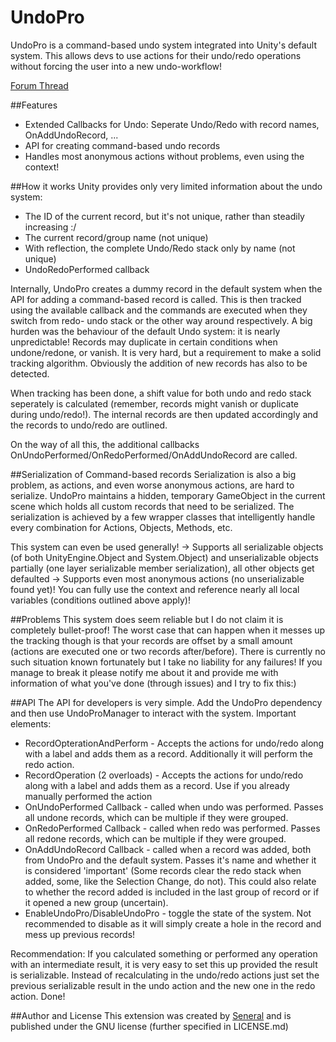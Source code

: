 # UndoPro
UndoPro is a command-based undo system integrated into Unity's default system. This allows devs to use actions for their undo/redo operations without forcing the user into a new undo-workflow!

[Forum Thread](https://community.unity.com/t5/Extensions-OnGUI/WIP-Open-Source-UndoPro-Command-pattern-Undo-integration/m-p/2640947)

##Features
- Extended Callbacks for Undo: Seperate Undo/Redo with record names, OnAddUndoRecord, ...
- API for creating command-based undo records
- Handles most anonymous actions without problems, even using the context!

##How it works
Unity provides only very limited information about the undo system:
- The ID of the current record, but it's not unique, rather than steadily increasing :/
- The current record/group name (not unique)
- With reflection, the complete Undo/Redo stack only by name (not unique)
- UndoRedoPerformed callback

Internally, UndoPro creates a dummy record in the default system when the API for adding a command-based record is called. This is then tracked using the available callback and the commands are executed when they switch from redo- undo stack or the other way around respectively.
A big hurden was the behaviour of the default Undo system: it is nearly unpredictable! Records may duplicate in certain conditions when undone/redone, or vanish. It is very hard, but a requirement to make a solid tracking algorithm. Obviously the addition of new records has also to be detected.

When tracking has been done, a shift value for both undo and redo stack seperately is calculated (remember, records might vanish or duplicate during undo/redo!). The internal records are then updated accordingly and the records to undo/redo are outlined.

On the way of all this, the additional callbacks OnUndoPerformed/OnRedoPerformed/OnAddUndoRecord are called.

##Serialization of Command-based records
Serialization is also a big problem, as actions, and even worse anonymous actions, are hard to serialize. UndoPro maintains a hidden, temporary GameObject in the current scene which holds all custom records that need to be serialized. The serialization is achieved by a few wrapper classes that intelligently handle every combination for Actions, Objects, Methods, etc.

This system can even be used generally!
-> Supports all serializable objects (of both UnityEngine.Object and System.Object) and unserializable objects partially (one layer serializable member serialization), all other objects get defaulted
-> Supports even most anonymous actions (no unserializable found yet)! You can fully use the context and reference nearly all local variables (conditions outlined above apply)!

##Problems
This system does seem reliable but I do not claim it is completely bullet-proof!
The worst case that can happen when it messes up the tracking though is that your records are offset by a small amount (actions are executed one or two records after/before). There is currently no such situation known fortunately but I take no liability for any failures!
If you manage to break it please notify me about it and provide me with information of what you've done (through issues) and I try to fix this:)

##API
The API for developers is very simple.
Add the UndoPro dependency and then use UndoProManager to interact with the system. Important elements:
- RecordOpterationAndPerform - Accepts the actions for undo/redo along with a label and adds them as a record. Additionally it will perform the redo action.
- RecordOperation (2 overloads) - Accepts the actions for undo/redo along with a label and adds them as a record. Use if you already manually performed the action
- OnUndoPerformed Callback - called when undo was performed. Passes all undone records, which can be multiple if they were grouped.
- OnRedoPerformed Callback - called when redo was performed. Passes all redone records, which can be multiple if they were grouped.
- OnAddUndoRecord Callback - called when a record was added, both from UndoPro and the default system. Passes it's name and whether it is considered 'important' (Some records clear the redo stack when added, some, like the Selection Change, do not). This could also relate to whether the record added is included in the last group of record or if it opened a new group (uncertain).
- EnableUndoPro/DisableUndoPro - toggle the state of the system. Not recommended to disable as it will simply create a hole in the record and mess up previous records!

Recommendation: If you calculated something or performed any operation with an intermediate result, it is very easy to set this up provided the result is serializable. Instead of recalculating in the undo/redo actions just set the previous serializable result in the undo action and the new one in the redo action. Done!

##Author and License
This extension was created by [Seneral](https://community.unity.com/t5/user/viewprofilepage/user-id/615187) and is published under the GNU license (further specified in LICENSE.md)
